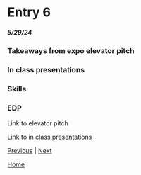 # Entry 6
##### 5/29/24

### Takeaways from expo elevator pitch
### In class presentations
### Skills
### EDP

Link to elevator pitch

Link to in class presentations



[Previous](entry05.md) | [Next](entry07.md)

[Home](../README.md)
